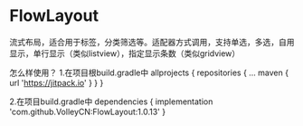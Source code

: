 # FlowLayout
流式布局，适合用于标签，分类筛选等。适配器方式调用，支持单选，多选，自用显示，单行显示（类似listview），指定显示条数（类似gridview）

怎么样使用？
1.在项目根build.gradle中
allprojects {
	repositories {
		...
		maven { url 'https://jitpack.io' }
	}
}

2.在项目build.gradle中
dependencies {
	        implementation 'com.github.VolleyCN:FlowLayout:1.0.13'
}
